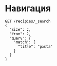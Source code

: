 # Навигация

~~~
GET /recipies/_search
{
  "size": 2,
  "from": 2,
  "query": {
    "match": {
      "title": "pasta"
    }
  }
}
~~~
